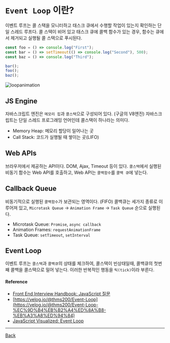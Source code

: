 # `Event Loop` 이란?

이벤트 루프는 콜 스택을 모니터하고 태스크 큐에서 수행할 작업이 있는지 확인하는 단일 스레드 루프다. 콜 스택이 비어 있고 태스크 큐에 콜백 함수가 있는 경우, 함수는 큐에서 제거되고 실행될 콜 스택으로 푸시된다.

```javascript
const foo = () => console.log("First");
const bar = () => setTimeout(() => console.log("Second"), 500);
const baz = () => console.log("Third");

bar();
foo();
baz();
```

![loopanimation](./../images/loopanimation.gif)

## JS Engine

자바스크립트 엔진은 `메모리 힙`과 `콜스택`으로 구성되어 있다. (구글의 V8엔진)
자바스크립트는 단일 스레드 프로그래밍 언어인데 콜스택이 하나라는 의미다.

- Memory Heap: 메모리 할당이 일어나는 곳
- Call Stack: 코드가 실행될 때 쌓이는 곳(LIFO)

## Web APIs

브라우저에서 제공하는 API이다. DOM, Ajax, Timeout 등이 있다.
`콜스택`에서 실행된 비동기 함수는 Web API를 호출하고, Web API는 `콜백함수`를 `콜백 큐`에 넣는다.

## Callback Queue

비동기적으로 실행된 `콜백함수`가 보관되는 영역이다. (FIFO) 콜백큐는 세가지 종류로 이루어져 있고, `Microtask Queue` -> `Animation Frame` -> `Task Queue` 순으로 실행된다.

- Microtask Queue: `Promise`, `async callback`
- Animation Frames: `requestAnimationFrame`
- Task Queue: `setTimeout`, `setInterval`

## Event Loop

이벤트 루프는 `콜스택`과 `콜백큐`의 상태를 체크하여, 콜스택이 빈상태일때, 콜백큐의 첫번째 콜백을 콜스택으로 밀어 넣는다. 이러한 반복적인 행동을 `틱(tick)`이라 부른다.

#### Reference

- [Front End Interview Handbook: JavaScript 질문](https://www.frontendinterviewhandbook.com/kr/javascript-questions)
- [https://velog.io/@thms200/Event-Loop](https://velog.io/@thms200/Event-Loop-%EC%9D%B4%EB%B2%A4%ED%8A%B8-%EB%A3%A8%ED%94%84)
- [JavaScript Visualized: Event Loop](https://dev.to/lydiahallie/javascript-visualized-event-loop-3dif)

---

[Back](../README.md)
